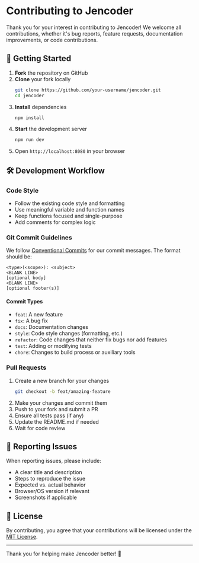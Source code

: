 # Contributing to Jencoder

Thank you for your interest in contributing to Jencoder! We welcome all contributions, whether it's bug reports, feature requests, documentation improvements, or code contributions.

## 🚀 Getting Started

1. **Fork** the repository on GitHub
2. **Clone** your fork locally
   ```bash
   git clone https://github.com/your-username/jencoder.git
   cd jencoder
   ```
3. **Install** dependencies
   ```bash
   npm install
   ```
4. **Start** the development server
   ```bash
   npm run dev
   ```
5. Open `http://localhost:8080` in your browser

## 🛠 Development Workflow

### Code Style

- Follow the existing code style and formatting
- Use meaningful variable and function names
- Keep functions focused and single-purpose
- Add comments for complex logic

### Git Commit Guidelines

We follow [Conventional Commits](https://www.conventionalcommits.org/) for our commit messages. The format should be:

```
<type>(<scope>): <subject>
<BLANK LINE>
[optional body]
<BLANK LINE>
[optional footer(s)]
```

#### Commit Types

- `feat`: A new feature
- `fix`: A bug fix
- `docs`: Documentation changes
- `style`: Code style changes (formatting, etc.)
- `refactor`: Code changes that neither fix bugs nor add features
- `test`: Adding or modifying tests
- `chore`: Changes to build process or auxiliary tools

### Pull Requests

1. Create a new branch for your changes
   ```bash
   git checkout -b feat/amazing-feature
   ```
2. Make your changes and commit them
3. Push to your fork and submit a PR
4. Ensure all tests pass (if any)
5. Update the README.md if needed
6. Wait for code review

## 🐛 Reporting Issues

When reporting issues, please include:

- A clear title and description
- Steps to reproduce the issue
- Expected vs. actual behavior
- Browser/OS version if relevant
- Screenshots if applicable

## 📝 License

By contributing, you agree that your contributions will be licensed under the [MIT License](LICENSE).

---

Thank you for helping make Jencoder better! 💜
